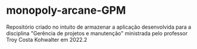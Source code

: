# monopoly-arcane-GPM
Repositório criado no intuito de armazenar a aplicação desenvolvida para a disciplina "Gerência de projetos e manutenção" ministrada pelo professor Troy Costa Kohwalter em 2022.2
